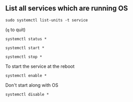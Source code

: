 ## List all services which are running OS

```
sudo systemctl list-units -t service
```

(`q` to quit)

```
systemctl status *
```

```
systemctl start *
```

```
systemctl stop *
```

To start the service at the reboot

```
systemctl enable *
```

Don't start along with OS

```
systemctl disable *
```
